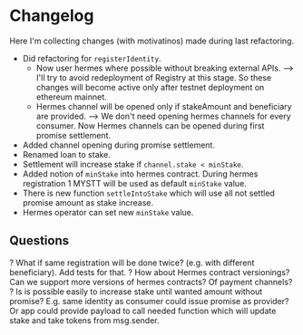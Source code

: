 Changelog
=========

Here I'm collecting changes (with motivatinos) made during last refactoring.

- Did refactoring for `registerIdentity`.
    * Now user hermes where possible without breaking external APIs. --> I'll try to avoid redeployment of Registry at this stage. So these changes will become active only after testnet deployment on ethereum mainnet.
    * Hermes channel will be opened only if stakeAmount and beneficiary are provided. --> We don't need opening hermes channels for every consumer. Now Hermes channels can be opened during first promise settlement.
- Added channel opening during promise settlement.
- Renamed loan to stake.
- Settlement will increase stake if `channel.stake < minStake`.
- Added notion of `minStake` into hermes contract. During hermes registration 1 MYSTT will be used as default `minStake` value.
- There is new function `settleIntoStake` which will use all not settled promise amount as stake increase.
- Hermes operator can set new `minStake` value.






Questions
---------

? What if same registration will be done twice? (e.g. with different beneficiary). Add tests for that.
? How about Hermes contract versionings? Can we support more versions of hermes contracts? Of payment channels?
? Is is possible easily to increase stake until wanted amount without promise? E.g. same identity as consumer could issue promise as provider? Or app could provide payload to call needed function which will update stake and take tokens from msg.sender.
